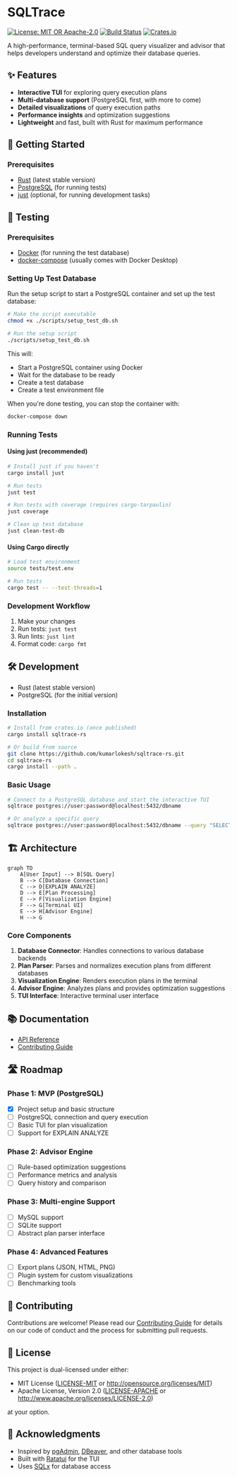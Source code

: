 # SQLTrace

[![License: MIT OR Apache-2.0](https://img.shields.io/badge/License-MIT%20OR%20Apache--2.0-blue.svg)](https://opensource.org/licenses/MIT)
[![Build Status](https://github.com/kumarlokesh/sqltrace-rs/actions/workflows/ci.yml/badge.svg)](https://github.com/kumarlokesh/sqltrace-rs/actions)
[![Crates.io](https://img.shields.io/crates/v/sqltrace-rs.svg)](https://crates.io/crates/sqltrace-rs)

A high-performance, terminal-based SQL query visualizer and advisor that helps developers understand and optimize their database queries.

## ✨ Features

- **Interactive TUI** for exploring query execution plans
- **Multi-database support** (PostgreSQL first, with more to come)
- **Detailed visualizations** of query execution paths
- **Performance insights** and optimization suggestions
- **Lightweight** and fast, built with Rust for maximum performance

## 🚀 Getting Started

### Prerequisites

- [Rust](https://www.rust-lang.org/tools/install) (latest stable version)
- [PostgreSQL](https://www.postgresql.org/download/) (for running tests)
- [just](https://github.com/casey/just) (optional, for running development tasks)

## 🧪 Testing

### Prerequisites

- [Docker](https://www.docker.com/get-started) (for running the test database)
- [docker-compose](https://docs.docker.com/compose/install/) (usually comes with Docker Desktop)

### Setting Up Test Database

Run the setup script to start a PostgreSQL container and set up the test database:

```bash
# Make the script executable
chmod +x ./scripts/setup_test_db.sh

# Run the setup script
./scripts/setup_test_db.sh
```

This will:
- Start a PostgreSQL container using Docker
- Wait for the database to be ready
- Create a test database
- Create a test environment file

When you're done testing, you can stop the container with:

```bash
docker-compose down
```

### Running Tests

#### Using just (recommended)

```bash
# Install just if you haven't
cargo install just

# Run tests
just test

# Run tests with coverage (requires cargo-tarpaulin)
just coverage

# Clean up test database
just clean-test-db
```

#### Using Cargo directly

```bash
# Load test environment
source tests/test.env

# Run tests
cargo test -- --test-threads=1
```

### Development Workflow

1. Make your changes
2. Run tests: `just test`
3. Run lints: `just lint`
4. Format code: `cargo fmt`

## 🛠 Development

- Rust (latest stable version)
- PostgreSQL (for the initial version)

### Installation

```bash
# Install from crates.io (once published)
cargo install sqltrace-rs

# Or build from source
git clone https://github.com/kumarlokesh/sqltrace-rs.git
cd sqltrace-rs
cargo install --path .
```

### Basic Usage

```bash
# Connect to a PostgreSQL database and start the interactive TUI
sqltrace postgres://user:password@localhost:5432/dbname

# Or analyze a specific query
sqltrace postgres://user:password@localhost:5432/dbname --query "SELECT * FROM users WHERE id = 1"
```

## 🏗️ Architecture

```mermaid
graph TD
    A[User Input] --> B[SQL Query]
    B --> C[Database Connection]
    C --> D[EXPLAIN ANALYZE]
    D --> E[Plan Processing]
    E --> F[Visualization Engine]
    F --> G[Terminal UI]
    E --> H[Advisor Engine]
    H --> G
```

### Core Components

1. **Database Connector**: Handles connections to various database backends
2. **Plan Parser**: Parses and normalizes execution plans from different databases
3. **Visualization Engine**: Renders execution plans in the terminal
4. **Advisor Engine**: Analyzes plans and provides optimization suggestions
5. **TUI Interface**: Interactive terminal user interface

## 📚 Documentation

- [API Reference](https://docs.rs/sqltrace-rs)
- [Contributing Guide](./CONTRIBUTING.md)

## 🛣️ Roadmap

### Phase 1: MVP (PostgreSQL)

- [x] Project setup and basic structure
- [ ] PostgreSQL connection and query execution
- [ ] Basic TUI for plan visualization
- [ ] Support for EXPLAIN ANALYZE

### Phase 2: Advisor Engine

- [ ] Rule-based optimization suggestions
- [ ] Performance metrics and analysis
- [ ] Query history and comparison

### Phase 3: Multi-engine Support

- [ ] MySQL support
- [ ] SQLite support
- [ ] Abstract plan parser interface

### Phase 4: Advanced Features

- [ ] Export plans (JSON, HTML, PNG)
- [ ] Plugin system for custom visualizations
- [ ] Benchmarking tools

## 🤝 Contributing

Contributions are welcome! Please read our [Contributing Guide](./CONTRIBUTING.md) for details on our code of conduct and the process for submitting pull requests.

## 📜 License

This project is dual-licensed under either:

- MIT License ([LICENSE-MIT](LICENSE-MIT) or <http://opensource.org/licenses/MIT>)
- Apache License, Version 2.0 ([LICENSE-APACHE](LICENSE-APACHE) or <http://www.apache.org/licenses/LICENSE-2.0>)

at your option.

## 🙏 Acknowledgments

- Inspired by [pgAdmin](https://www.pgadmin.org/), [DBeaver](https://dbeaver.io/), and other database tools
- Built with [Ratatui](https://github.com/ratatui-org/ratatui) for the TUI
- Uses [SQLx](https://github.com/launchbadge/sqlx) for database access
